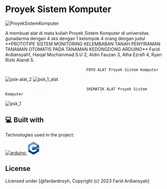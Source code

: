 # Proyek Sistem Komputer
![ProyekSistemKomputer](https://socialify.git.ci/fardardnsyh/ProyekSistemKomputer/image?language=1&owner=1&name=1&stargazers=1&theme=Light)
<p id="description">A membuat alat di mata kuliah Proyek Sistem Komputer di universitas gunadarma dengan 4 sks dengan 1 kelompok 4 orang dengan judul **PROTOTIPE SISTEM MONITORING KELEMBABAN TANAH PENYIRAMAN TANAMAN OTOMATIS PADA TANAMAN KEDONGDONG ARDUINO** 
Farid Ardiansyah1, Haiqal Mochammad.S.U 2, Aldin Fauzan 3, Atha Ezrafi 4, Ryan Rizki Alandi 5.

                                        FOTO ALAT Proyek Sistem Komputer
![psk-alat_2](https://github.com/fardardnsyh/ProyekSistemKomputer/assets/145440594/5bc77e0e-d6e8-48cb-a41b-2b0885ed3ea4)
![psk_1_alat](https://github.com/fardardnsyh/ProyekSistemKomputer/assets/145440594/9c01a3ec-5faf-4d64-9592-77e91eb15936)

                                        SKEMATIK ALAT Proyek Sistem Komputer
![psk_1](https://github.com/fardardnsyh/ProyekSistemKomputer/assets/145440594/bb8c83d9-a80e-4c0b-9206-13822da72712)


                                                           
<h2>💻 Built with</h2>
Technologies used in the project:
<p align="left"> <a href="https://www.arduino.cc/" target="blank" rel="noreferrer"> <img src="https://cdn.worldvectorlogo.com/logos/arduino-1.svg" alt="arduino" width="40" height="40"/> </a> <a 
href="https://www.w3schools.com/cpp/" target="_blank" rel="noreferrer"> <img src="https://raw.githubusercontent.com/devicons/devicon/master/icons/cplusplus/cplusplus-original.svg" alt="cplusplus" width="40" height="40"/> </a> </p>

<h2>License</h2>
Licensed under [@fardardnsyh, Copyright (c) 2023 Farid Ardiansyah]

